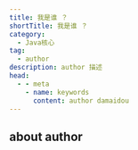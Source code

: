 ```yaml
---
title: 我是谁 ？
shortTitle: 我是谁 ？ 
category:
  - Java核心  
tag:
  - author 
description: author 描述 
head:
  - - meta
    - name: keywords
      content: author damaidou
---
```



## about author